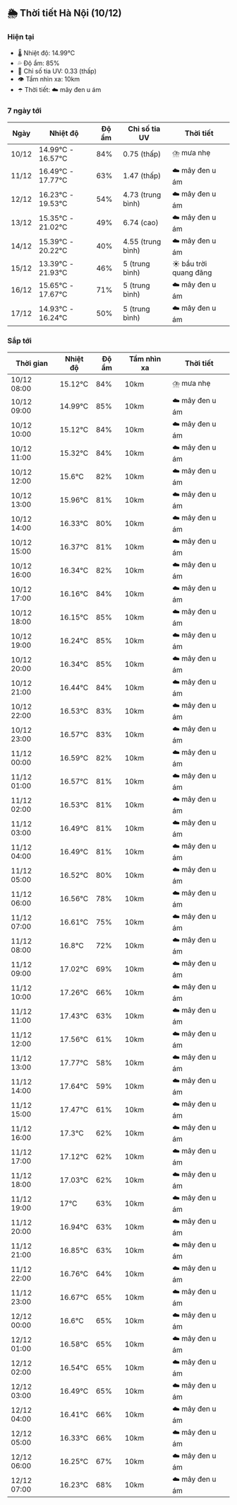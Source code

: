 ## 🌦️ Thời tiết Hà Nội (10/12)

### Hiện tại

- 🌡️ Nhiệt độ: 14.99℃
- 💦 Độ ẩm: 85%
- 🌟 Chỉ số tia UV: 0.33 (thấp)
- 👁️ Tầm nhìn xa: 10km
- ☂️ Thời tiết: ☁️ mây đen u ám

### 7 ngày tới

| Ngày | Nhiệt độ | Độ ẩm | Chỉ số tia UV | Thời tiết |
| --- | --- | --- | --- | --- |
| 10/12 | 14.99℃ - 16.57℃ | 84% | 0.75 (thấp) | ⛈️ mưa nhẹ |
| 11/12 | 16.49℃ - 17.77℃ | 63% | 1.47 (thấp) | ☁️ mây đen u ám |
| 12/12 | 16.23℃ - 19.53℃ | 54% | 4.73 (trung bình) | ☁️ mây đen u ám |
| 13/12 | 15.35℃ - 21.02℃ | 49% | 6.74 (cao) | ☁️ mây đen u ám |
| 14/12 | 15.39℃ - 20.22℃ | 40% | 4.55 (trung bình) | ☁️ mây đen u ám |
| 15/12 | 13.39℃ - 21.93℃ | 46% | 5 (trung bình) | ☀️ bầu trời quang đãng |
| 16/12 | 15.65℃ - 17.67℃ | 71% | 5 (trung bình) | ☁️ mây đen u ám |
| 17/12 | 14.93℃ - 16.24℃ | 50% | 5 (trung bình) | ☁️ mây đen u ám |

### Sắp tới

| Thời gian | Nhiệt độ | Độ ẩm | Tầm nhìn xa | Thời tiết |
| --- | --- | --- | --- | --- |
| 10/12 08:00 | 15.12℃ | 84% | 10km | ⛈️ mưa nhẹ |
| 10/12 09:00 | 14.99℃ | 85% | 10km | ☁️ mây đen u ám |
| 10/12 10:00 | 15.12℃ | 84% | 10km | ☁️ mây đen u ám |
| 10/12 11:00 | 15.32℃ | 84% | 10km | ☁️ mây đen u ám |
| 10/12 12:00 | 15.6℃ | 82% | 10km | ☁️ mây đen u ám |
| 10/12 13:00 | 15.96℃ | 81% | 10km | ☁️ mây đen u ám |
| 10/12 14:00 | 16.33℃ | 80% | 10km | ☁️ mây đen u ám |
| 10/12 15:00 | 16.37℃ | 81% | 10km | ☁️ mây đen u ám |
| 10/12 16:00 | 16.34℃ | 82% | 10km | ☁️ mây đen u ám |
| 10/12 17:00 | 16.16℃ | 84% | 10km | ☁️ mây đen u ám |
| 10/12 18:00 | 16.15℃ | 85% | 10km | ☁️ mây đen u ám |
| 10/12 19:00 | 16.24℃ | 85% | 10km | ☁️ mây đen u ám |
| 10/12 20:00 | 16.34℃ | 85% | 10km | ☁️ mây đen u ám |
| 10/12 21:00 | 16.44℃ | 84% | 10km | ☁️ mây đen u ám |
| 10/12 22:00 | 16.53℃ | 83% | 10km | ☁️ mây đen u ám |
| 10/12 23:00 | 16.57℃ | 83% | 10km | ☁️ mây đen u ám |
| 11/12 00:00 | 16.59℃ | 82% | 10km | ☁️ mây đen u ám |
| 11/12 01:00 | 16.57℃ | 81% | 10km | ☁️ mây đen u ám |
| 11/12 02:00 | 16.53℃ | 81% | 10km | ☁️ mây đen u ám |
| 11/12 03:00 | 16.49℃ | 81% | 10km | ☁️ mây đen u ám |
| 11/12 04:00 | 16.49℃ | 81% | 10km | ☁️ mây đen u ám |
| 11/12 05:00 | 16.52℃ | 80% | 10km | ☁️ mây đen u ám |
| 11/12 06:00 | 16.56℃ | 78% | 10km | ☁️ mây đen u ám |
| 11/12 07:00 | 16.61℃ | 75% | 10km | ☁️ mây đen u ám |
| 11/12 08:00 | 16.8℃ | 72% | 10km | ☁️ mây đen u ám |
| 11/12 09:00 | 17.02℃ | 69% | 10km | ☁️ mây đen u ám |
| 11/12 10:00 | 17.26℃ | 66% | 10km | ☁️ mây đen u ám |
| 11/12 11:00 | 17.43℃ | 63% | 10km | ☁️ mây đen u ám |
| 11/12 12:00 | 17.56℃ | 61% | 10km | ☁️ mây đen u ám |
| 11/12 13:00 | 17.77℃ | 58% | 10km | ☁️ mây đen u ám |
| 11/12 14:00 | 17.64℃ | 59% | 10km | ☁️ mây đen u ám |
| 11/12 15:00 | 17.47℃ | 61% | 10km | ☁️ mây đen u ám |
| 11/12 16:00 | 17.3℃ | 62% | 10km | ☁️ mây đen u ám |
| 11/12 17:00 | 17.12℃ | 62% | 10km | ☁️ mây đen u ám |
| 11/12 18:00 | 17.03℃ | 62% | 10km | ☁️ mây đen u ám |
| 11/12 19:00 | 17℃ | 63% | 10km | ☁️ mây đen u ám |
| 11/12 20:00 | 16.94℃ | 63% | 10km | ☁️ mây đen u ám |
| 11/12 21:00 | 16.85℃ | 63% | 10km | ☁️ mây đen u ám |
| 11/12 22:00 | 16.76℃ | 64% | 10km | ☁️ mây đen u ám |
| 11/12 23:00 | 16.67℃ | 65% | 10km | ☁️ mây đen u ám |
| 12/12 00:00 | 16.6℃ | 65% | 10km | ☁️ mây đen u ám |
| 12/12 01:00 | 16.58℃ | 65% | 10km | ☁️ mây đen u ám |
| 12/12 02:00 | 16.54℃ | 65% | 10km | ☁️ mây đen u ám |
| 12/12 03:00 | 16.49℃ | 65% | 10km | ☁️ mây đen u ám |
| 12/12 04:00 | 16.41℃ | 66% | 10km | ☁️ mây đen u ám |
| 12/12 05:00 | 16.33℃ | 66% | 10km | ☁️ mây đen u ám |
| 12/12 06:00 | 16.25℃ | 67% | 10km | ☁️ mây đen u ám |
| 12/12 07:00 | 16.23℃ | 68% | 10km | ☁️ mây đen u ám |
